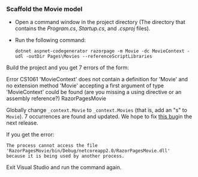 <a name="scaffold"></a>
### Scaffold the Movie model

* Open a command window in the project directory (The directory that contains the *Program.cs*, *Startup.cs*, and *.csproj* files).
* Run the following command:

  ```console
  dotnet aspnet-codegenerator razorpage -m Movie -dc MovieContext -udl -outDir Pages\Movies --referenceScriptLibraries
  ```

Build the project and you get 7 errors of the form:

Error	CS1061	'MovieContext' does not contain a definition for 'Movie' and no extension method 'Movie' accepting a first argument of type 'MovieContext' could be found (are you missing a using directive or an assembly reference?)	RazorPagesMovie	

Globally change `_context.Movie` to `_context.Movies` (that is, add an "s" to `Movie`). 7 occurrences are found and updated. We hope to fix [this bug](https://github.com/aspnet/Scaffolding/issues/633)in the next release.

If you get the error:
  ```
  The process cannot access the file 
 'RazorPagesMovie/bin/Debug/netcoreapp2.0/RazorPagesMovie.dll' 
  because it is being used by another process.
  ```

Exit Visual Studio and run the command again.
